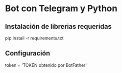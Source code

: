 # Bot con Telegram y Python

## Instalación de librerias requeridas

pip install -r requirements.txt

## Configuración

token = 'TOKEN obtenido por BotFather'

